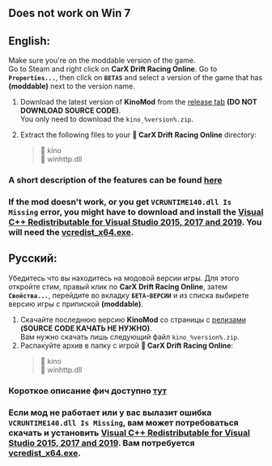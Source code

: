 ## Does not work on Win 7


## English:
Make sure you're on the moddable version of the game.  
Go to Steam and right click on **CarX Drift Racing Online**. Go to **`Properties...`**, then click on **`BETAS`** and select a version of the game that has **(moddable)** next to the version name.

1. Download the latest version of **KinoMod** from the [release tab](https://github.com/trbflxr/kino/releases) **(DO NOT DOWNLOAD SOURCE CODE)**.  
You only need to download the `kino_%version%.zip`.

2. Extract the following files to your **📁 CarX Drift Racing Online** directory:
   > 📁 kino  
   📄 winhttp.dll

### A short description of the features can be found [here](Help/Support/Guide.md)

### If the mod doesn't work, or you get `VCRUNTIME140.dll Is Missing` error, you might have to download and install the [Visual C++ Redistributable for Visual Studio 2015, 2017 and 2019](https://support.microsoft.com/en-us/help/2977003/the-latest-supported-visual-c-downloads). You will need the [vcredist_x64.exe](https://aka.ms/vs/16/release/vc_redist.x64.exe).

## Русский:
Убедитесь что вы находитесь на модовой версии игры. Для этого откройте стим, правый клик по **CarX Drift Racing Online**, затем **`Свойства...`**, перейдите во вкладку **`БЕТА-ВЕРСИИ`** и из списка выбирете версию игры с припиской **(moddable)**.

1. Скачайте последнюю версию **KinoMod** со страницы с [релизами](https://github.com/trbflxr/kino/releases) **(SOURCE CODE КАЧАТЬ НЕ НУЖНО)**.  
Вам нужно скачать лишь следующий файл `kino_%version%.zip`.
2. Распакуйте архив в папку с игрой **📁 CarX Drift Racing Online**:
   > 📁 kino  
   📄 winhttp.dll

### Короткое описание фич доступно [тут](Help/Support/Guide.md)

### Если мод не работает или у вас вылазит ошибка `VCRUNTIME140.dll Is Missing`, вам может потребоваться скачать и установить [Visual C++ Redistributable for Visual Studio 2015, 2017 and 2019](https://support.microsoft.com/en-us/help/2977003/the-latest-supported-visual-c-downloads). Вам потребуется [vcredist_x64.exe](https://aka.ms/vs/16/release/vc_redist.x64.exe).